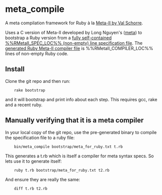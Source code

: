 meta_compile
============

A meta compilation framework for Ruby à la [Meta-II by Val Schorre](http://ibm-1401.info/Meta-II-schorre.pdf).

Uses a C version of Meta-II developed by Long Nguyen's ([meta](https://github.com/impeachgod/meta)) to bootstrap a Ruby version from a [fully self-contained %%RMetaII_SPEC_LOC%% (non-empty) line specification file](https://raw.github.com/robertfeldt/meta_compile/master/bootstrap/meta_for_ruby.txt). The [generated Ruby Meta-II compiler file](https://github.com/robertfeldt/meta_compile/blob/master/bin/meta_compile) is %%RMetaII_COMPILER_LOC%% lines of non-empty Ruby code.

Install
-------

Clone the git repo and then run:

        rake bootstrap

and it will bootstrap and print info about each step. This requires gcc, rake and a recent ruby.

Manually verifying that it is a meta compiler
---------------------------------------------

In your local copy of the git repo, use the pre-generated binary to compile the specification file to a ruby file:

        bin/meta_compile bootstrap/meta_for_ruby.txt t.rb

This generates a t.rb which is itself a compiler for meta syntax specs. So lets use it to generate itself:

        ruby t.rb bootstrap/meta_for_ruby.txt t2.rb

And ensure they are really the same:

        diff t.rb t2.rb